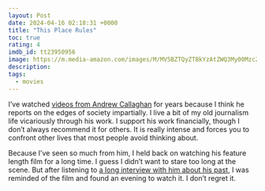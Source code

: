 ```yaml
---
layout: Post
date: 2024-04-16 02:18:31 +0000
title: "This Place Rules"
toc: true
rating: 4
imdb_id: tt23950956
image: https://m.media-amazon.com/images/M/MV5BZTQyZTBkYzAtZWQ3My00Mzc2LTk4YmItOGE0Njg3MWU1ZTU2XkEyXkFqcGdeQXVyMTAyMjQ3NzQ1._V1_SX300.jpg
description: 
tags: 
  - movies
---
```


I’ve watched [videos from Andrew Callaghan](https://www.youtube.com/@Channel5YouTube) for years because I think he reports on the edges of society impartially\. I live a bit of my old journalism life vicariously through his work\. I support his work financially, though I don’t always recommend it for others\. It is really intense and forces you to confront other lives that most people avoid thinking about\. 

Because I’ve seen so much from him, I held back on watching his feature length film for a long time\. I guess I didn’t want to stare too long at the scene\. But after listening to [a long interview with him about his past](https://www.youtube.com/watch?v=yEou104m_P0), I was reminded of the film and found an evening to watch it\. I don’t regret it\.
